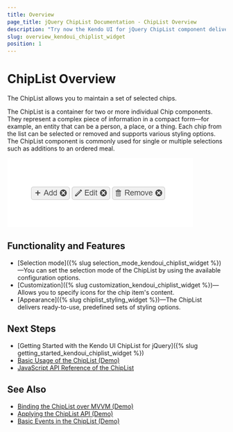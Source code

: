 ```yaml
---
title: Overview
page_title: jQuery ChipList Documentation - ChipList Overview
description: "Try now the Kendo UI for jQuery ChipList component delivering a styled clickable UI functionality with arbitrary content."
slug: overview_kendoui_chiplist_widget
position: 1
---
```


# ChipList Overview

The  ChipList allows you to maintain a set of selected chips.

The ChipList is a container for two or more individual Chip components. They represent a complex piece of information in a compact form—for example, an entity that can be a person, a place, or a thing. Each chip from the list can be selected or removed and supports various styling options. The ChipList component is commonly used for single or multiple selections such as additions to an ordered meal.

![Kendo UI for jQuery ChipList with Basic Configuration](basic-chiplist.png)

## Functionality and Features

* [Selection mode]({% slug selection_mode_kendoui_chiplist_widget %})&mdash;You can set the selection mode of the ChipList by using the available configuration options.
* [Customization]({% slug customization_kendoui_chiplist_widget %})&mdash;Allows you to specify icons for the chip item's content.
* [Appearance]({% slug chiplist_styling_widget %})—The ChipList delivers ready-to-use, predefined sets of styling options.



## Next Steps

* [Getting Started with the Kendo UI ChipList for jQuery]({% slug getting_started_kendoui_chiplist_widget %})
* [Basic Usage of the ChipList (Demo)](https://demos.telerik.com/kendo-ui/chiplist/index)
* [JavaScript API Reference of the ChipList](/api/javascript/ui/chiplist)

## See Also

* [Binding the ChipList over MVVM (Demo)](https://demos.telerik.com/kendo-ui/chiplist/mvvm)
* [Applying the ChipList API (Demo)](https://demos.telerik.com/kendo-ui/chiplist/api)
* [Basic Events in the ChipList (Demo)](https://demos.telerik.com/kendo-ui/chiplist/events)

